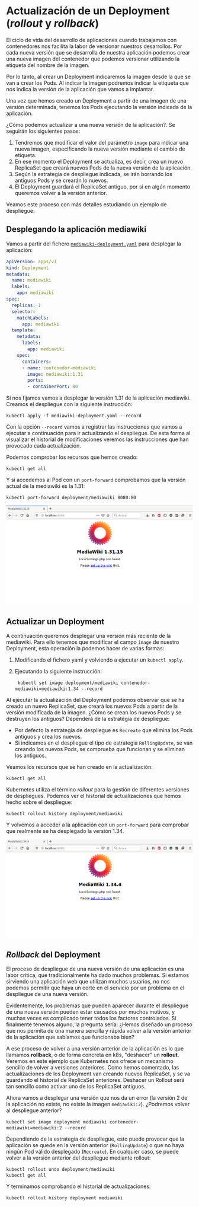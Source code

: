 # Actualización de un Deployment (*rollout* y *rollback*)

El ciclo de vida del desarrollo de aplicaciones cuando trabajamos con contenedores nos facilita la labor de versionar nuestros desarrollos. Por cada nueva versión que se desarrolla de nuestra aplicación podemos crear una nueva imagen del contenedor que podemos versionar utilizando la etiqueta del nombre de la imagen.

Por lo tanto, al crear un Deployment indicaremos la imagen desde la que se van a crear los Pods. Al indicar la imagen podremos indicar la etiqueta que nos indica la versión de la aplicación que vamos a implantar.

Una vez que hemos creado un Deployment a partir de una imagen de una versión determinada, tenemos los Pods ejecutando la versión indicada de la aplicación.

¿Cómo podemos actualizar a una nueva versión de la aplicación?. Se seguirán los siguientes pasos:

1. Tendremos que modificar el valor del parámetro `image` para indicar una nueva imagen, especificando la nueva versión mediante el cambio de etiqueta.
2. En ese momento el Deployment se actualiza, es decir, crea un nuevo ReplicaSet que creará nuevos Pods de la nueva versión de la aplicación.
3. Según la estrategia de despliegue indicada, se irán borrando los antiguos Pods y se crearán lo nuevos.
4. El Deployment guardará el ReplicaSet antiguo, por si en algún momento queremos volver a la versión anterior.

Veamos este proceso con más detalles estudiando un ejemplo de despliegue:

## Desplegando la aplicación mediawiki

Vamos a partir del fichero  [`mediawiki-deployment.yaml`](files/mediawiki-deployment.yaml) para desplegar la aplicación:

```yaml
apiVersion: apps/v1
kind: Deployment
metadata:
  name: mediawiki
  labels:
    app: mediawiki
spec:
  replicas: 1
  selector:
    matchLabels:
      app: mediawiki
  template:
    metadata:
      labels:
        app: mediawiki
    spec:
      containers:
      - name: contenedor-mediawiki
        image: mediawiki:1.31
        ports:
        - containerPort: 80
```
Si nos fijamos vamos a desplegar la versión 1.31 de la aplicación mediawiki. Creamos el despliegue con la siguiente instrucción:

    kubectl apply -f mediawiki-deployment.yaml --record

Con la opción `--record` vamos a registrar las instrucciones que vamos a ejecutar a continuación para ir actualizando el despliegue. De esta forma al visualizar el historial de modificaciones veremos las instrucciones que han provocado cada actualización.

Podemos comprobar los recursos que hemos creado:

    kubectl get all

Y si accedemos al Pod con un `port-forward` comprobamos que la versión actual de la mediawiki es la 1.31:

    kubectl port-forward deployment/mediawiki 8080:80

![mediawiki](img/mediawiki1.png)

## Actualizar un Deployment

A continuación queremos desplegar una versión más reciente de la mediawiki. Para ello tenemos que modificar el campo `image` de nuestro Deployment, esta operación la podemos hacer de varias formas:

1. Modificando el fichero yaml y volviendo a ejecutar un `kubectl apply`.
2. Ejecutando la siguiente instrucción:

        kubectl set image deployment/mediawiki contenedor-mediawiki=mediawiki:1.34 --record

Al ejecutar la actualización del Deployment podemos observar que se ha creado un nuevo ReplicaSet, que creará los nuevos Pods a partir de la versión modificada de la imagen. ¿Cómo se crean los nuevos Pods y se destruyen los antiguos? Dependerá de la estratégia de despliegue:

  * Por defecto la estrategía de despliegue es `Recreate` que elimina los Pods antiguos y crea los nuevos.
  * Si indicamos en el despliegue el tipo de estrategia  `RollingUpdate`, se van creando los nuevos Pods, se comprueba que funcionan y se eliminan los antiguos.

Veamos los recursos que se han creado en la actualización:

    kubectl get all

Kubernetes utiliza el término *rollout* para la gestión de diferentes versiones de despliegues. Podemos ver el historial de actualizaciones que hemos hecho sobre el despliegue:

    kubectl rollout history deployment/mediawiki

Y volvemos a acceder a la aplicación con un `port-forward` para comprobar que realmente se ha desplegado la versión 1.34.

![mediawiki](img/mediawiki2.png)

## *Rollback* del Deployment

El proceso de despliegue de una nueva versión de una aplicación es una labor crítica, que tradicionalmente ha dado muchos problemas. Si estamos sirviendo una aplicación web que utilizan muchos usuarios, no nos podemos permitir que haya un corte en el servicio por un problema en el despliegue de una nueva versión.

Evidentemente, los problemas que pueden aparecer durante el despliegue de una nueva versión pueden estar causados por muchos motivos, y muchas veces es complicado tener todos los factores controlados. Si finalmente tenemos alguno, la pregunta sería: ¿Hemos diseñado un proceso que nos permita de una manera sencilla y rápida volver a la versión anterior de la aplicación que sabíamos que funcionaba bien?

A ese proceso de volver a una versión anterior de la aplicación es lo que llamamos **rollback**, o de forma concreta en k8s, "deshacer" un **rollout**. Veremos en este ejemplo que Kubernetes nos ofrece un mecanismo sencillo de volver a versiones anteriores. Como hemos comentado, las actualizaciones de los Deployment van creando nuevos ReplicaSet, y se va guardando el historial de ReplicaSet anteriores. Deshacer un Rollout será tan sencillo como activar uno de los ReplicaSet antiguos.

Ahora vamos a desplegar una versión que nos da un error (la versión 2 de la aplicación no existe, no existe la imagen `mediawiki:2`). ¿Podremos volver al despliegue anterior?

    kubectl set image deployment mediawiki contenedor-mediawiki=mediawiki:2 --record

Dependiendo de la estrategia de despliegue, esto puede provocar que la aplicación se quede en la versión anterior (`RollingUpdate`) o que no haya ningún Pod válido desplegado (`Recreate`). En cualquier caso, se puede volver a la versión anterior del despliegue mediante rollout:

    kubectl rollout undo deployment/mediawiki
    kubectl get all

Y terminamos comprobando el historial de actualizaciones:

    kubectl rollout history deployment mediawiki
